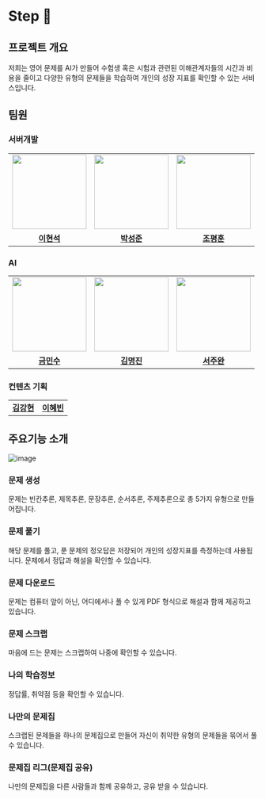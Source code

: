# Step 👋

## 프로젝트 개요
저희는 영어 문제를 AI가 만들어 수험생 혹은 시험과 관련된 이해관계자들의 시간과 비용을 줄이고 다양한 유형의 문제들을 학습하여 개인의 성장 지표를 확인할 수 있는 서비스입니다. 

##  팀원

### 서버개발
<table>
  <tr>
    <td align="center"><a href="https://github.com/bbbbooo"><img src="https://avatars.githubusercontent.com/bbbbooo" width="150px;" alt="">
    <td align="center"><a href="https://github.com/myrhymetree"><img src="https://avatars.githubusercontent.com/myrhymetree" width="150px;" alt="">
    <td align="center"><a href="https://github.com/pyunghun"><img src="https://avatars.githubusercontent.com/pyunghun" width="150px;" alt="">
    </td>
  </tr>
  <tr>
    <td align="center"><a href="https://github.com/bbbbooo"><b>이현석</b></td>
    <td align="center"><a href="https://github.com/myrhymetree"><b>박성준</b></td>
    <td align="center"><a href="https://github.com/pyunghun"><b>조평훈</b></td>
  </tr>

</table>

### AI

<table>
  <tr>
    <td align="center"><a href="https://github.com/Mamaaaamooooo"><img src="https://avatars.githubusercontent.com/Mamaaaamooooo" width="150px;" alt="">
    <td align="center"><a href="https://github.com/audwls4545"><img src="https://avatars.githubusercontent.com/audwls4545" width="150px;" alt="">
    <td align="center"><a href="https://github.com/joowop"><img src="https://avatars.githubusercontent.com/joowop" width="150px;" alt="">
    </td>
  </tr>
  <tr>
    <td align="center"><a href="https://github.com/Mamaaaamooooo"><b>금민수</b></td>
    <td align="center"><a href="https://github.com/audwls4545"><b>김명진</b></td>
    <td align="center"><a href="https://github.com/joowop"><b>서주완</b></td>
  </tr>
</table>

### 컨텐츠 기획

<table>
  <tr>
    <td align="center"><a href="https://github.com/"><b>김강현</b></td>
    <td align="center"><a href="https://github.com/"><b>이혜빈</b></td>
  </tr>
</table>

## 주요기능 소개

![image](https://github.com/Convergence-Project/.github/assets/94158097/d13456b7-af8e-4c4d-8d74-ba1a13ab4830)

### 문제 생성
문제는 빈칸추론, 제목추론, 문장추론, 순서추론, 주제추론으로 총 5가지 유형으로 만들어집니다.

### 문제 풀기
해당 문제를 풀고, 푼 문제의 정오답은 저장되어 개인의 성장지표를 측정하는데 사용됩니다.
문제에서 정답과 해설을 확인할 수 있습니다.

### 문제 다운로드
문제는 컴퓨터 앞이 아닌, 어디에서나 풀 수 있게 PDF 형식으로 해설과 함께 제공하고 있습니다.

### 문제 스크랩
마음에 드는 문제는 스크랩하여 나중에 확인할 수 있습니다.

### 나의 학습정보
정답률, 취약점 등을 확인할 수 있습니다.

### 나만의 문제집
스크랩된 문제들을 하나의 문제집으로 만들어 자신이 취약한 유형의 문제들을 묶어서 풀 수 있습니다.

### 문제집 리그(문제집 공유)
나만의 문제집을 다른 사람들과 함께 공유하고, 공유 받을 수 있습니다.



